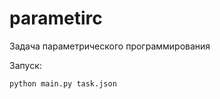 # parametirc
Задача параметрического программирования

Запуск:
``` bash
python main.py task.json
```
